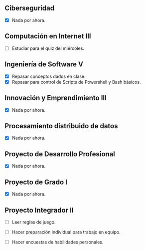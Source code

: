 ## Ciberseguridad
- [x] Nada por ahora.

## Computación en Internet III
- [ ] Estudiar para el quiz del miércoles.

## Ingeniería de Software V
- [x] Repasar conceptos dados en clase.
- [x] Repasar para control de Scripts de Powershell y Bash básicos.

## Innovación y Emprendimiento III
- [x] Nada por ahora.

## Procesamiento distribuido de datos
- [x] Nada por ahora.

## Proyecto de Desarrollo Profesional
- [x] Nada por ahora.

## Proyecto de Grado I
- [x] Nada por ahora.

## Proyecto Integrador II
- [ ] Leer reglas de juego.
- [ ] Hacer preparación individual para trabajo en equipo.
- [ ] Hacer encuestas de habilidades personales.


